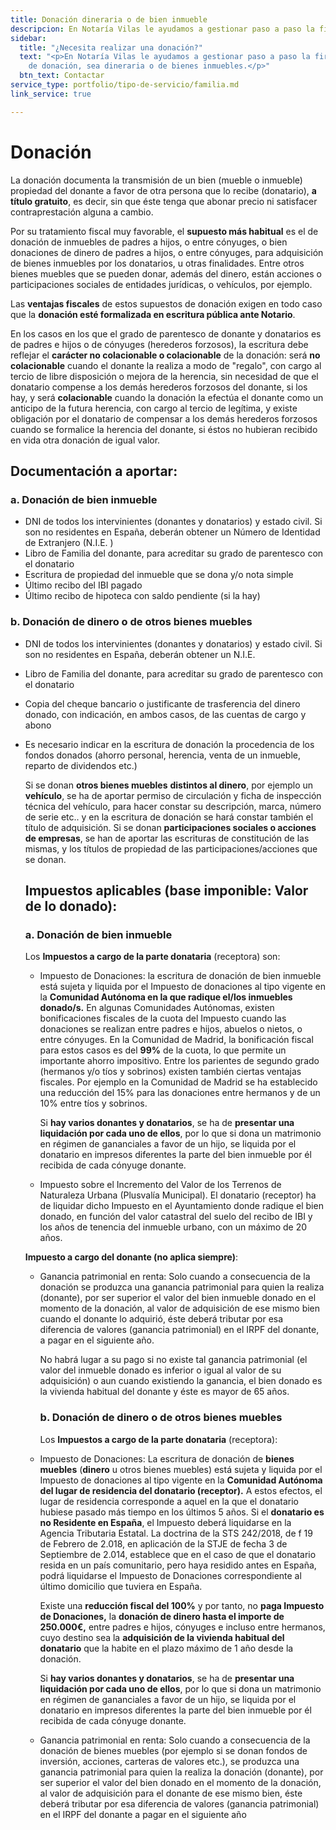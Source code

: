 ```yaml
---
title: Donación dineraria o de bien inmueble
descripcion: En Notaría Vilas le ayudamos a gestionar paso a paso la firma de su escritura de donación, sea dineraria o de bienes inmuebles.
sidebar:
  title: "¿Necesita realizar una donación?"
  text: "<p>En Notaría Vilas le ayudamos a gestionar paso a paso la firma de su escritura
    de donación, sea dineraria o de bienes inmuebles.</p>"
  btn_text: Contactar
service_type: portfolio/tipo-de-servicio/familia.md
link_service: true

---
```

# Donación

La donación documenta la transmisión de un bien (mueble o inmueble) propiedad del donante a favor de otra persona que lo recibe (donatario), **a título gratuito**, es decir, sin que éste tenga que abonar precio ni satisfacer contraprestación alguna a cambio.

Por su tratamiento fiscal muy favorable, el **supuesto más habitual** es el de donación de inmuebles de padres a hijos, o entre cónyuges, o bien donaciones de dinero de padres a hijos, o entre cónyuges, para adquisición de bienes inmuebles por los donatarios, u otras finalidades. Entre otros bienes muebles que se pueden donar, además del dinero, están acciones o participaciones sociales de entidades jurídicas, o vehículos, por ejemplo.

Las **ventajas fiscales** de estos supuestos de donación exigen en todo caso que la **donación esté formalizada en escritura pública ante Notario**.

En los casos en los que el grado de parentesco de donante y donatarios es de padres e hijos o de cónyuges (herederos forzosos), la escritura debe reflejar el **carácter no colacionable o colacionable** de la donación: será **no colacionable** cuando el donante la realiza a modo de "regalo", con cargo al tercio de libre disposición o mejora de la herencia, sin necesidad de que el donatario compense a los demás herederos forzosos del donante, si los hay, y será **colacionable** cuando la donación la efectúa el donante como un anticipo de la futura herencia, con cargo al tercio de legítima, y existe obligación por el donatario de compensar a los demás herederos forzosos cuando se formalice la herencia del donante, si éstos no hubieran recibido en vida otra donación de igual valor.

## Documentación a aportar:

### **a. Donación de bien inmueble**

* DNI de todos los intervinientes (donantes y donatarios) y estado civil. Si son no residentes en España, deberán obtener un Número de Identidad de Extranjero (N.I.E. )
* Libro de Familia del donante, para acreditar su grado de parentesco con el donatario
* Escritura de propiedad del inmueble que se dona y/o nota simple
* Último recibo del IBI pagado
* Último recibo de hipoteca con saldo pendiente (si la hay)

### **b. Donación de dinero o de otros bienes muebles**

* DNI de todos los intervinientes (donantes y donatarios) y estado civil. Si son no residentes en España, deberán obtener un N.I.E.
* Libro de Familia del donante, para acreditar su grado de parentesco con el donatario
* Copia del cheque bancario o justificante de trasferencia del dinero donado, con indicación, en ambos casos, de las cuentas de cargo y abono
* Es necesario indicar en la escritura de donación la procedencia de los fondos donados (ahorro personal, herencia, venta de un inmueble, reparto de dividendos etc.)

  Si se donan **otros bienes muebles** **distintos al dinero**, por ejemplo un **vehículo**, se ha de aportar permiso de circulación y ficha de inspección técnica del vehículo, para hacer constar su descripción, marca, número de serie etc.. y en la escritura de donación se hará constar también el título de adquisición. Si se donan **participaciones sociales o acciones de empresas**, se han de aportar las escrituras de constitución de las mismas, y los títulos de propiedad de las participaciones/acciones que se donan.

  ## Impuestos aplicables (base imponible: Valor de lo donado):

  ### **a. Donación de bien inmueble**

  Los **Impuestos a cargo de la parte donataria** (receptora) son:
  * Impuesto de Donaciones: la escritura de donación de bien inmueble está sujeta y liquida por el Impuesto de donaciones al tipo vigente en la **Comunidad Autónoma en la que radique el/los inmuebles donado/s.** En algunas Comunidades Autónomas, existen bonificaciones fiscales de la cuota del Impuesto cuando las donaciones se realizan entre padres e hijos, abuelos o nietos, o entre cónyuges. En la Comunidad de Madrid, la bonificación fiscal para estos casos es del **99%** de la cuota, lo que permite un importante ahorro impositivo. Entre los parientes de segundo grado (hermanos y/o tíos y sobrinos) existen también ciertas ventajas fiscales. Por ejemplo en la Comunidad de Madrid se ha establecido una reducción del 15% para las donaciones entre hermanos y de un 10% entre tíos y sobrinos.

    Si **hay varios donantes y donatarios**, se ha de **presentar una liquidación por cada uno de ellos**, por lo que si dona un matrimonio en régimen de gananciales a favor de un hijo, se liquida por el donatario en impresos diferentes la parte del bien inmueble por él recibida de cada cónyuge donante.
  * Impuesto sobre el Incremento del Valor de los Terrenos de Naturaleza Urbana (Plusvalía Municipal). El donatario (receptor) ha de liquidar dicho Impuesto en el Ayuntamiento donde radique el bien donado, en función del valor catastral del suelo del recibo de IBI y los años de tenencia del inmueble urbano, con un máximo de 20 años.

  **Impuesto a cargo del donante (no aplica siempre)**:
  * Ganancia patrimonial en renta: Solo cuando a consecuencia de la donación se produzca una ganancia patrimonial para quien la realiza (donante), por ser superior el valor del bien inmueble donado en el momento de la donación, al valor de adquisición de ese mismo bien cuando el donante lo adquirió, éste deberá tributar por esa diferencia de valores (ganancia patrimonial) en el IRPF del donante, a pagar en el siguiente año.

    No habrá lugar a su pago si no existe tal ganancia patrimonial (el valor del inmueble donado es inferior o igual al valor de su adquisición) o aun cuando existiendo la ganancia, el bien donado es la vivienda habitual del donante y éste es mayor de 65 años.

    ### **b. Donación de dinero o de otros bienes muebles**

    Los **Impuestos a cargo de la parte donataria** (receptora):
  * Impuesto de Donaciones: La escritura de donación de **bienes muebles** (**dinero** u otros bienes muebles) está sujeta y liquida por el Impuesto de donaciones al tipo vigente en la **Comunidad Autónoma del lugar de residencia del donatario (receptor).** A estos efectos, el lugar de residencia corresponde a aquel en la que el donatario hubiese pasado más tiempo en los últimos 5 años. Si el **donatario es no Residente en España**, el Impuesto deberá liquidarse en la Agencia Tributaria Estatal. La doctrina de la STS 242/2018, de f 19 de Febrero de 2.018, en aplicación de la STJE de fecha 3 de Septiembre de 2.014, establece que en el caso de que el donatario resida en un país comunitario, pero haya residido antes en España, podrá liquidarse el Impuesto de Donaciones correspondiente al último domicilio que tuviera en España.

    Existe una **reducción fiscal del 100%** y por tanto, no **paga Impuesto de Donaciones,** la **donación de dinero hasta el importe de 250.000€,** entre padres e hijos, cónyuges e incluso entre hermanos, cuyo destino sea la **adquisición de la vivienda habitual del donatario** que la habite en el plazo máximo de 1 año desde la donación.

    Si **hay varios donantes y donatarios**, se ha de **presentar una liquidación por cada uno de ellos**, por lo que si dona un matrimonio en régimen de gananciales a favor de un hijo, se liquida por el donatario en impresos diferentes la parte del bien inmueble por él recibida de cada cónyuge donante.
  * Ganancia patrimonial en renta: Solo cuando a consecuencia de la donación de bienes muebles (por ejemplo si se donan fondos de inversión, acciones, carteras de valores etc.), se produzca una ganancia patrimonial para quien la realiza la donación (donante), por ser superior el valor del bien donado en el momento de la donación, al valor de adquisición para el donante de ese mismo bien, éste deberá tributar por esa diferencia de valores (ganancia patrimonial) en el IRPF del donante a pagar en el siguiente año